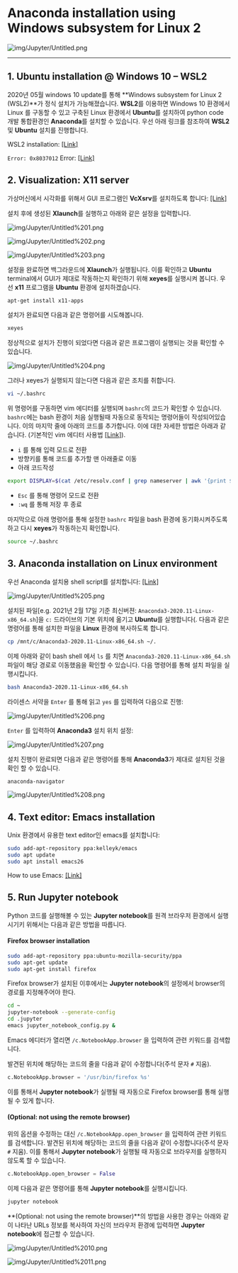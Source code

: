 # Anaconda installation using Windows subsystem for Linux 2

![img/Jupyter/Untitled.png](img/Jupyter/Untitled.png)

---

## 1. Ubuntu installation @ Windows 10 – WSL2

2020년 05월 windows 10 update를 통해 **Windows subsystem for Linux 2 (WSL2)**가 정식 설치가 가능해졌습니다. **WSL2**를 이용하면 Windows 10 환경에서 Linux 를 구동할 수 있고 구축된 Linux 환경에서 **Ubuntu**를 설치하여 python code 개발 통합환경인 **Anaconda**를 설치할 수 있습니다. 우선 아래 링크를 참조하여 **WSL2** 및 **Ubuntu** 설치를 진행합니다.

WSL2 installation: [[Link]](https://docs.microsoft.com/en-us/windows/wsl/install-win10) 

`Error: 0x8037012` Error: [[Link]](https://stackoverflow.com/questions/62340566/fix-wslregisterdistribution-failed-with-error-0x80370102)

## 2. Visualization: X11 server

가상머신에서 시각화를 위해서 GUI 프로그램인 **VcXsrv**를 설치하도록 합니다: [[Link]](https://sourceforge.net/projects/vcxsrv/)

설치 후에 생성된 **Xlaunch**를 실행하고 아래와 같은 설정을 입력합니다.

![img/Jupyter/Untitled%201.png](img/Jupyter/Untitled%201.png)

![img/Jupyter/Untitled%202.png](img/Jupyter/Untitled%202.png)

![img/Jupyter/Untitled%203.png](img/Jupyter/Untitled%203.png)

설정을 완료하면 백그라운드에 **Xlaunch**가 실행됩니다. 이를 확인하고 **Ubuntu** terminal에서 GUI가 제대로 작동하는지 확인하기 위해 **xeyes**를 실행시켜 봅니다. 우선 **x11** 프로그램을 **Ubuntu** 환경에 설치하겠습니다.

```bash
apt-get install x11-apps
```

설치가 완료되면 다음과 같은 명령어를 시도해봅니다.

```bash
xeyes
```

정상적으로 설치가 진행이 되었다면 다음과 같은 프로그램이 실행되는 것을 확인할 수 있습니다.

![img/Jupyter/Untitled%204.png](img/Jupyter/Untitled%204.png)

그러나 xeyes가 실행되지 않는다면 다음과 같은 조치를 취합니다.

```bash
vi ~/.bashrc
```

위 명령어를 구동하면 vim 에디터를 실행되며 `bashrc`의 코드가 확인할 수 있습니다. `bashrc`에는 bash 환경이 처음 실행될때 자동으로 동작되는 명령어들이 작성되어있습니다. 이의 마지막 줄에 아래의 코드를 추가합니다. 이에 대한 자세한 방법은 아래과 같습니다. (기본적인 vim 에디터 사용법 [[Link]](https://devhints.io/vim)).

- `i` 를 통해 입력 모드로 전환
- 방향키를 통해 코드를 추가할 맨 아래줄로 이동
- 아래 코드작성

```bash
export DISPLAY=$(cat /etc/resolv.conf | grep nameserver | awk '{print $2}'):0
```

- `Esc` 를 통해 명령어 모드로 전환
- `:wq` 를 통해 저장 후 종료

마지막으로 아래 명령어를 통해 설정한 `bashrc` 파일을 bash 환경에 동기화시켜주도록 하고 다시 **xeyes**가 작동하는지 확인합니다.

```bash
source ~/.bashrc
```

## 3. Anaconda installation on Linux environment

우선 Anaconda 설치용 shell script를 설치합니다: [[Link]](https://www.anaconda.com/distribution/#download-section)

![img/Jupyter/Untitled%205.png](img/Jupyter/Untitled%205.png)

설치된 파일[e.g. 2021년 2월 17일 기준 최신버젼: `Anaconda3-2020.11-Linux-x86_64.sh`]을 `c:` 드라이브의 기본 위치에 옮기고 **Ubuntu**를 실행합니다(. 다음과 같은 명령어를 통해 설치한 파일을 **Linux** 환경에 복사하도록 합니다. 

```bash
cp /mnt/c/Anaconda3-2020.11-Linux-x86_64.sh ~/.
```

이제 아래와 같이 bash shell 에서 `ls` 를 치면 `Anaconda3-2020.11-Linux-x86_64.sh`  파일이 해당 경로로 이동했음을 확인할 수 있습니다. 다음 명령어를 통해 설치 파일을 실행시킵니다.

```bash
bash Anaconda3-2020.11-Linux-x86_64.sh
```

라이센스 서약을 `Enter` 를 통해 읽고 `yes` 를 입력하여 다음으로 진행:

![img/Jupyter/Untitled%206.png](img/Jupyter/Untitled%206.png)

`Enter` 를 입력하여 **Anaconda3** 설치 위치 설정:

![img/Jupyter/Untitled%207.png](img/Jupyter/Untitled%207.png)

설치 진행이 완료되면 다음과 같은 명령어를 통해 **Anaconda3**가 제대로 설치된 것을 확인 할 수 있습니다.

```bash
anaconda-navigator
```

![img/Jupyter/Untitled%208.png](img/Jupyter/Untitled%208.png)



## 4. Text editor: Emacs installation

Unix 환경에서 유용한 text editor인 emacs를 설치합니다:

```bash
sudo add-apt-repository ppa:kelleyk/emacs
sudo apt update
sudo apt install emacs26
```

How to use Emacs: [[Link]](https://www.gnu.org/software/emacs/refcards/pdf/refcard.pdf)


## 5. Run Jupyter notebook

Python 코드를 실행해볼 수 있는 **Jupyter notebook**를 원격 브라우저 환경에서 실행시기키 위해서는 다음과 같은 방법을 따릅니다.


#### Firefox browser installation

```bash
sudo add-apt-repository ppa:ubuntu-mozilla-security/ppa
sudo apt-get update
sudo apt-get install firefox
```

Firefox browser가 설치된 이후에서는 **Jupyter notebook**의 설정에서 browser의 경로를 지정해주어야 한다.

```bash
cd ~
jupyter-notebook --generate-config
cd .jupyter
emacs jupyter_notebook_config.py &
```

Emacs 에디터가 열리면 `/c.NotebookApp.browser` 을 입력하여 관련 키워드를 검색합니다.


발견된 위치에 해당하는 코드의 줄을 다음과 같이 수정합니다(주석 문자 `#` 지움). 

```python
c.NotebookApp.browser = '/usr/bin/firefox %s'
```

이를 통해서  **Jupyter notebook**가 실행될 때 자동으로 Firefox browser를 통해 실행될 수 있게 합니다.


#### (Optional: not using the remote browser)

위의 옵션을 수정하는 대신 `/c.NotebookApp.open_browser` 을 입력하여 관련 키워드를 검색합니다. 발견된 위치에 해당하는 코드의 줄을 다음과 같이 수정합니다(주석 문자 `#` 지움).  이를 통해서  **Jupyter notebook**가 실행될 때 자동으로 브라우저를 실행하지 않도록 할 수 있습니다.

```python
c.NotebookApp.open_browser = False
```

이제 다음과 같은 명령어를 통해 **Jupyter notebook**를 실행시킵니다.

```python
jupyter notebook
```

**(Optional: not using the remote browser)**의 방법을 사용한 경우는 아래와 같이 나타난 URLs 정보를 복사하여 자신의 브라우저 환경에 입력하면 **Jupyter notebook**에 접근할 수 있습니다.

![img/Jupyter/Untitled%2010.png](img/Jupyter/Untitled%2010.png)

![img/Jupyter/Untitled%2011.png](img/Jupyter/Untitled%2011.png)
